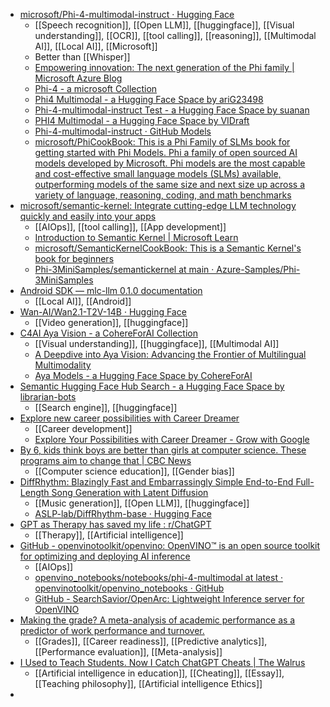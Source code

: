 - [microsoft/Phi-4-multimodal-instruct · Hugging Face](https://huggingface.co/microsoft/Phi-4-multimodal-instruct)
	- [[Speech recognition]], [[Open LLM]], [[huggingface]], [[Visual understanding]], [[OCR]], [[tool calling]], [[reasoning]], [[Multimodal AI]], [[Local AI]], [[Microsoft]]
	- Better than [[Whisper]]
	- [Empowering innovation: The next generation of the Phi family | Microsoft Azure Blog](https://azure.microsoft.com/en-us/blog/empowering-innovation-the-next-generation-of-the-phi-family/)
	- [Phi-4 - a microsoft Collection](https://huggingface.co/collections/microsoft/phi-4-677e9380e514feb5577a40e4)
	- [Phi4 Multimodal - a Hugging Face Space by ariG23498](https://huggingface.co/spaces/ariG23498/phi4-multimodal)
	- [Phi-4-multimodal-instruct Test - a Hugging Face Space by suanan](https://huggingface.co/spaces/suanan/Phi-4-multimodal-instruct_test)
	- [PHI4 Multimodal - a Hugging Face Space by VIDraft](https://huggingface.co/spaces/VIDraft/PHI4-Multimodal)
	- [Phi-4-multimodal-instruct · GitHub Models](https://github.com/marketplace/models/azureml/Phi-4-multimodal-instruct/playground)
	- [microsoft/PhiCookBook: This is a Phi Family of SLMs book for getting started with Phi Models. Phi a family of open sourced AI models developed by Microsoft. Phi models are the most capable and cost-effective small language models (SLMs) available, outperforming models of the same size and next size up across a variety of language, reasoning, coding, and math benchmarks](https://github.com/microsoft/PhiCookBook)
- [microsoft/semantic-kernel: Integrate cutting-edge LLM technology quickly and easily into your apps](https://github.com/microsoft/semantic-kernel?tab=readme-ov-file)
	- [[AIOps]], [[tool calling]], [[App development]]
	- [Introduction to Semantic Kernel | Microsoft Learn](https://learn.microsoft.com/en-us/semantic-kernel/overview/)
	- [microsoft/SemanticKernelCookBook: This is a Semantic Kernel's book for beginners](https://github.com/microsoft/SemanticKernelCookBook?WT.mc_id=aiml-138114-kinfeylo)
	- [Phi-3MiniSamples/semantickernel at main · Azure-Samples/Phi-3MiniSamples](https://github.com/Azure-Samples/Phi-3MiniSamples/tree/main/semantickernel?WT.mc_id=aiml-138114-kinfeylo)
- [Android SDK — mlc-llm 0.1.0 documentation](https://llm.mlc.ai/docs/deploy/android.html?ref=nerdschalk.com)
	- [[Local AI]], [[Android]]
- [Wan-AI/Wan2.1-T2V-14B · Hugging Face](https://huggingface.co/Wan-AI/Wan2.1-T2V-14B)
	- [[Video generation]], [[huggingface]]
- [C4AI Aya Vision - a CohereForAI Collection](https://huggingface.co/collections/CohereForAI/c4ai-aya-vision-67c4ccd395ca064308ee1484)
	- [[Visual understanding]], [[huggingface]], [[Multimodal AI]]
	- [A Deepdive into Aya Vision: Advancing the Frontier of Multilingual Multimodality](https://huggingface.co/blog/aya-vision)
	- [Aya Models - a Hugging Face Space by CohereForAI](https://huggingface.co/spaces/CohereForAI/aya_expanse)
- [Semantic Hugging Face Hub Search - a Hugging Face Space by librarian-bots](https://huggingface.co/spaces/librarian-bots/huggingface-semantic-search)
	- [[Search engine]], [[huggingface]]
- [Explore new career possibilities with Career Dreamer](https://blog.google/outreach-initiatives/grow-with-google/a-new-experiment-to-help-people-explore-more-career-possibilities/)
	- [[Career development]]
	- [Explore Your Possibilities with Career Dreamer - Grow with Google](https://grow.google/career-dreamer/)
- [By 6, kids think boys are better than girls at computer science. These programs aim to change that | CBC News](https://www.cbc.ca/news/canada/compsci-girls-stem-1.7473378?cmp=rss)
	- [[Computer science education]], [[Gender bias]]
- [DiffRhythm: Blazingly Fast and Embarrassingly Simple End-to-End Full-Length Song Generation with Latent Diffusion](https://aslp-lab.github.io/DiffRhythm.github.io/)
	- [[Music generation]], [[Open LLM]], [[huggingface]]
	- [ASLP-lab/DiffRhythm-base · Hugging Face](https://huggingface.co/ASLP-lab/DiffRhythm-base)
- [GPT as Therapy has saved my life : r/ChatGPT](https://www.reddit.com/r/ChatGPT/comments/1j32qcx/gpt_as_therapy_has_saved_my_life/)
	- [[Therapy]], [[Artificial intelligence]]
- [GitHub - openvinotoolkit/openvino: OpenVINO™ is an open source toolkit for optimizing and deploying AI inference](https://github.com/openvinotoolkit/openvino)
	- [[AIOps]]
	- [openvino_notebooks/notebooks/phi-4-multimodal at latest · openvinotoolkit/openvino_notebooks · GitHub](https://github.com/openvinotoolkit/openvino_notebooks/tree/latest/notebooks/phi-4-multimodal)
	- [GitHub - SearchSavior/OpenArc: Lightweight Inference server for OpenVINO](https://github.com/SearchSavior/OpenArc?tab=readme-ov-file)
- [Making the grade? A meta-analysis of academic performance as a predictor of work performance and turnover.](https://psycnet.apa.org/record/2025-18160-001)
	- [[Grades]], [[Career readiness]], [[Predictive analytics]], [[Performance evaluation]], [[Meta-analysis]]
- [I Used to Teach Students. Now I Catch ChatGPT Cheats | The Walrus](https://thewalrus.ca/i-used-to-teach-students-now-i-catch-chatgpt-cheats/)
	- [[Artificial intelligence in education]], [[Cheating]], [[Essay]], [[Teaching philosophy]], [[Artificial intelligence Ethics]]
-